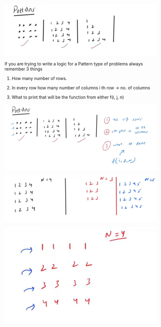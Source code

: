 
![img.png](img.png)

If you are trying to write a logic for a Pattern type of problems always remember 3 things 

   1. How many number of rows.

   2. In every row how many number of columns
       i th row -> no. of columns

   3. What to print that will be the function from either f(i, j, n)

![img_1.png](img_1.png)

![img_2.png](img_2.png)

![img_3.png](img_3.png)


